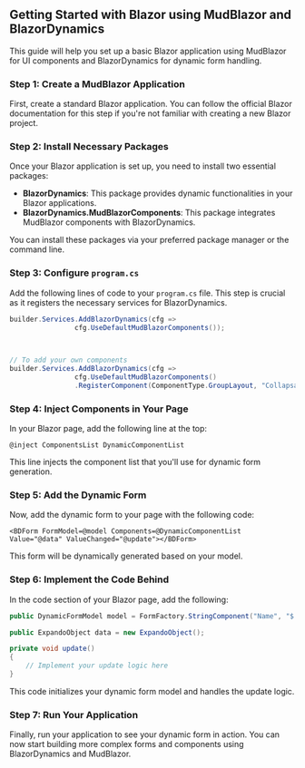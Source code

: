 ## Getting Started with Blazor using MudBlazor and BlazorDynamics

This guide will help you set up a basic Blazor application using MudBlazor for UI components and BlazorDynamics for dynamic form handling.

### Step 1: Create a MudBlazor Application

First, create a standard Blazor application. You can follow the official Blazor documentation for this step if you're not familiar with creating a new Blazor project.

### Step 2: Install Necessary Packages

Once your Blazor application is set up, you need to install two essential packages:

- **BlazorDynamics**: This package provides dynamic functionalities in your Blazor applications.
- **BlazorDynamics.MudBlazorComponents**: This package integrates MudBlazor components with BlazorDynamics.

You can install these packages via your preferred package manager or the command line.

### Step 3: Configure `program.cs`

Add the following lines of code to your `program.cs` file. This step is crucial as it registers the necessary services for BlazorDynamics.

```csharp
builder.Services.AddBlazorDynamics(cfg => 
                cfg.UseDefaultMudBlazorComponents());
              


// To add your own components
builder.Services.AddBlazorDynamics(cfg => 
                cfg.UseDefaultMudBlazorComponents()
                .RegisterComponent(ComponentType.GroupLayout, "Collapsable", typeof(CollapsableGroup)));
```

### Step 4: Inject Components in Your Page

In your Blazor page, add the following line at the top:

```razor
@inject ComponentsList DynamicComponentList
```

This line injects the component list that you'll use for dynamic form generation.

### Step 5: Add the Dynamic Form

Now, add the dynamic form to your page with the following code:

```razor
<BDForm FormModel=@model Components=@DynamicComponentList Value="@data" ValueChanged="@update"></BDForm>
```

This form will be dynamically generated based on your model.

### Step 6: Implement the Code Behind

In the code section of your Blazor page, add the following:

```csharp
public DynamicFormModel model = FormFactory.StringComponent("Name", "$.name");

public ExpandoObject data = new ExpandoObject();

private void update()
{
    // Implement your update logic here
}
```

This code initializes your dynamic form model and handles the update logic.

### Step 7: Run Your Application

Finally, run your application to see your dynamic form in action. You can now start building more complex forms and components using BlazorDynamics and MudBlazor.

